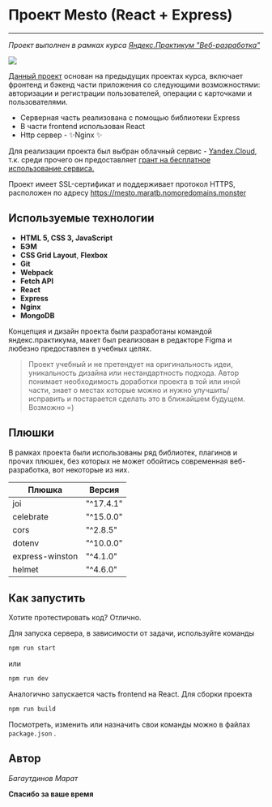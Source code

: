 ﻿# Проект Mesto (React + Express)
---

_Проект выполнен в рамках курса [Яндекс.Практикум "Веб-разработка"](https://praktikum.yandex.ru/web)_

[![](https://telegram.fra1.digitaloceanspaces.com/channels/cppdevjob/68_2020_05_26_1.jpg)](https://praktikum.yandex.ru/web/)

[Данный проект](https://mesto.maratb.nomoredomains.monster/) основан на предыдущих проектах курса, включает фронтенд и бэкенд части приложения со следующими возможностями: авторизации и регистрации пользователей, операции с карточками и пользователями.

- Серверная часть реализована с помощью библиотеки Express
- В части frontend использован React
- Http сервер - ✨Nginx ✨

Для реализации проекта был выбран облачный сервис - [Yandex.Cloud](https://cloud.yandex.ru/), т.к. среди прочего
он предоставляет [грант на бесплатное использование сервиса.](https://cloud.yandex.ru/docs/billing/concepts/bonus-account) 

Проект имеет SSL-сертификат и поддерживает протокол HTTPS,
расположен по адресу https://mesto.maratb.nomoredomains.monster

## Используемые технологии

- **HTML 5, CSS 3, JavaScript**
- **БЭМ**
- **CSS Grid Layout**, **Flexbox**
- **Git**
- **Webpack**
- **Fetch API**
- **React**
- **Express**
- **Nginx**
- **MongoDB**

Концепция и дизайн проекта были разработаны командой
яндекс.практикума, макет был реализован в редакторе Figma
и любезно предоставлен в учебных целях.

> Проект учебный и не претендует на оригинальность идеи,
> уникальность дизайна или нестандартность подхода.
> Автор понимает необходимость доработки
> проекта в той или иной части, знает о местах
> которые можно и нужно улучшить/исправить и постарается
> сделать это в ближайшем будущем. Возможно =)

## Плюшки

В рамках проекта были использованы ряд библиотек, плагинов и прочих плюшек,
без которых не может обойтись современная веб-разработка, вот некоторые из них.

| Плюшка | Версия |
| ------ | ------ |
| joi | "^17.4.1" |
| celebrate | "^15.0.0" |
| cors  | "^2.8.5" |
| dotenv | "^10.0.0" |
| express-winston | "^4.1.0" |
| helmet | "^4.6.0" |

## Как запустить

Хотите протестировать код? Отлично.

Для запуска сервера, в зависимости от задачи, используйте команды

```sh
npm run start
```
или

```sh
npm run dev
```
Аналогично запускается часть frontend на React.
Для сборки проекта

```sh
npm run build
```

Посмотреть, изменить или назначить свои команды можно в файлах `package.json` .

## Автор

_Багаутдинов Марат_

**Спасибо за ваше время**
